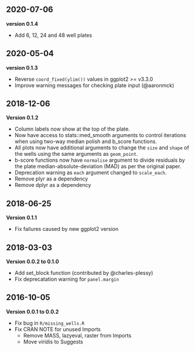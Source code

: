 ## 2020-07-06
**version 0.1.4**
- Add 6, 12, 24 and 48 well plates


## 2020-05-04

**version 0.1.3**
- Reverse `coord_fixed(ylim())` values in ggplot2 >= v3.3.0
- Improve warning messages for checking plate input (@aaronmck)


## 2018-12-06

**Version 0.1.2**

- Column labels now show at the top of the plate.
- Now have access to stats::med_smooth arguments to control iterations
  when using two-way median polish and b_score functions.
- All plots now have additional arguments to change the `size` and `shape` of
  the wells using the same arguments as `geom_point`.
- b-score functions now have `normalise` argument to divide residuals by the
  plate median-absolute-deviation (MAD) as per the original paper.
- Deprecation warning as `each` argument changed to `scale_each`.
- Remove plyr as a dependency
- Remove dplyr as a dependency


## 2018-06-25

**Version 0.1.1**

- Fix failures caused by new ggplot2 version

## 2018-03-03

**Version 0.0.2 to 0.1.0**

- Add set_block function (contributed by @charles-plessy)
- Fix deprecatation warning for `panel.margin`


## 2016-10-05

**Version 0.0.1 to 0.0.2**

- Fix bug in `R/missing_wells.R`
- Fix CRAN NOTE for unused Imports
    - Remove MASS, lazyeval, raster from Imports
    - Move viridis to Suggests
